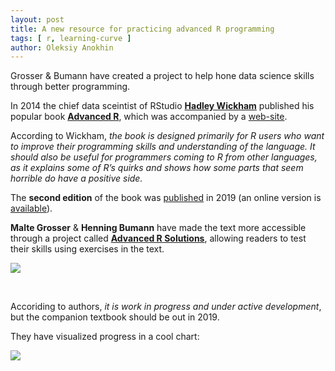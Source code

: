 ```yaml
---
layout: post
title: A new resource for practicing advanced R programming
tags: [ r, learning-curve ]
author: Oleksiy Anokhin
---
```


Grosser & Bumann have created a project to help hone data science skills through better programming. 

In 2014 the chief data sceintist of RStudio [**Hadley Wickham**](https://twitter.com/hadleywickham) published his popular book [**Advanced R**](https://www.amazon.com/dp/1466586966/ref=cm_sw_su_dp?tag=devtools-20), which was accompanied by a [web-site](http://adv-r.had.co.nz/). 

According to Wickham, _the book is designed primarily for R users who want to improve their programming skills and understanding of the language. It should also be useful for programmers coming to R from other languages, as it explains some of R’s quirks and shows how some parts that seem horrible do have a positive side._

The **second edition** of the book was [published](https://www.amazon.com/gp/product/0815384572/ref=as_li_tl?ie=UTF8&tag=hadlwick-20&camp=1789&creative=9325&linkCode=as2&creativeASIN=0815384572&linkId=9f8b9df5da858c12a5e9905aea66bf08) in 2019 (an online version is [available](https://adv-r.hadley.nz/)).

**Malte Grosser** & **Henning Bumann** have made the text more accessible through a project called [**Advanced R Solutions**](https://advanced-r-solutions.rbind.io/), 
allowing readers to test their skills using exercises in the text. 

![](https://advanced-r-solutions.rbind.io/images/advrs_cover.png)

<br>

Accoriding to authors, _it is work in progress and under active development_, but the companion textbook should be out in 2019. 

They have visualized progress in a cool chart:

![](https://advanced-r-solutions.rbind.io/index_files/figure-html/unnamed-chunk-1-1.png)


